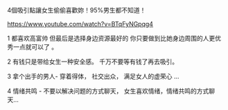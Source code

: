 
4個吸引點讓女生偷偷喜歡妳！95%男生都不知道！

https://www.youtube.com/watch?v=BTqFyNGpqg4


1 都喜欢高富帅 但最后是选择身边资源最好的 你只要做到比她身边周围的人更优秀一点就可以了 。

2 有钱只是带给女生一种安全感。  千万不要等有钱了再去吸引。 

3 拿个出手的男人- 穿着得体， 社交出众， 满足女人的虚荣心 ...

4 情绪共鸣 - 不要以解决问题的方式聊天， 女生喜欢情绪，情绪共鸣的方式聊天...






